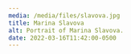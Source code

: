 ```yaml
---
media: /media/files/slavova.jpg
title: Marina Slavova
alt: Portrait of Marina Slavova.
date: 2022-03-16T11:42:00-0500
---
```

